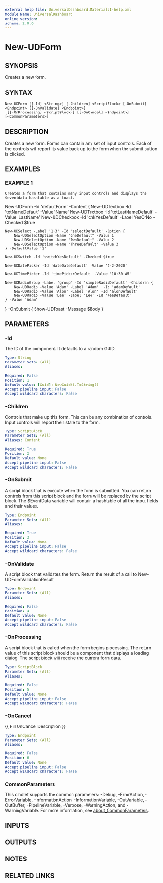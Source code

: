 ```yaml
---
external help file: UniversalDashboard.MaterialUI-help.xml
Module Name: UniversalDashboard
online version:
schema: 2.0.0
---
```


# New-UDForm

## SYNOPSIS
Creates a new form.

## SYNTAX

```
New-UDForm [[-Id] <String>] [-Children] <ScriptBlock> [-OnSubmit] <Endpoint> [[-OnValidate] <Endpoint>]
 [[-OnProcessing] <ScriptBlock>] [[-OnCancel] <Endpoint>] [<CommonParameters>]
```

## DESCRIPTION
Creates a new form.
Forms can contain any set of input controls.
Each of the controls will report its value back up to the form when the submit button is clicked.

## EXAMPLES

### EXAMPLE 1
```
Creates a form that contains many input controls and displays the $eventdata hashtable as a toast.
```

New-UDForm -Id 'defaultForm' -Content {
    New-UDTextbox -Id 'txtNameDefault' -Value 'Name'
    New-UDTextbox -Id 'txtLastNameDefault' -Value 'LastName'
    New-UDCheckbox -Id 'chkYesDefault' -Label YesOrNo -Checked $true

    New-UDSelect -Label '1-3' -Id 'selectDefault' -Option {
        New-UDSelectOption -Name "OneDefault" -Value 1
        New-UDSelectOption -Name "TwoDefault" -Value 2
        New-UDSelectOption -Name "ThreeDefault" -Value 3
    } -DefaultValue '1'

    New-UDSwitch -Id 'switchYesDefault' -Checked $true

    New-UDDatePicker -Id 'dateDateDefault' -Value '1-2-2020'

    New-UDTimePicker -Id 'timePickerDefault' -Value '10:30 AM'

    New-UDRadioGroup -Label 'group' -Id 'simpleRadioDefault' -Children {
        New-UDRadio -Value 'Adam' -Label 'Adam'  -Id 'adamDefault'
        New-UDRadio -Value 'Alon' -Label 'Alon' -Id 'alonDefault'
        New-UDRadio -Value 'Lee' -Label 'Lee' -Id 'leeDefault'
    } -Value 'Adam'
} -OnSubmit {
    Show-UDToast -Message $Body
}

## PARAMETERS

### -Id
The ID of the component.
It defaults to a random GUID.

```yaml
Type: String
Parameter Sets: (All)
Aliases:

Required: False
Position: 1
Default value: [Guid]::NewGuid().ToString()
Accept pipeline input: False
Accept wildcard characters: False
```

### -Children
Controls that make up this form.
This can be any combination of controls.
Input controls will report their state to the form.

```yaml
Type: ScriptBlock
Parameter Sets: (All)
Aliases: Content

Required: True
Position: 2
Default value: None
Accept pipeline input: False
Accept wildcard characters: False
```

### -OnSubmit
A script block that is execute when the form is submitted.
You can return controls from this script block and the form will be replaced by the script block.
The $EventData variable will contain a hashtable of all the input fields and their values.

```yaml
Type: Endpoint
Parameter Sets: (All)
Aliases:

Required: True
Position: 3
Default value: None
Accept pipeline input: False
Accept wildcard characters: False
```

### -OnValidate
A script block that validates the form.
Return the result of a call to New-UDFormValidationResult.

```yaml
Type: Endpoint
Parameter Sets: (All)
Aliases:

Required: False
Position: 4
Default value: None
Accept pipeline input: False
Accept wildcard characters: False
```

### -OnProcessing
A script block that is called when the form begins processing.
The return value of this script block should be a component that displays a loading dialog.
The script block will receive the current form data.

```yaml
Type: ScriptBlock
Parameter Sets: (All)
Aliases:

Required: False
Position: 5
Default value: None
Accept pipeline input: False
Accept wildcard characters: False
```

### -OnCancel
{{ Fill OnCancel Description }}

```yaml
Type: Endpoint
Parameter Sets: (All)
Aliases:

Required: False
Position: 6
Default value: None
Accept pipeline input: False
Accept wildcard characters: False
```

### CommonParameters
This cmdlet supports the common parameters: -Debug, -ErrorAction, -ErrorVariable, -InformationAction, -InformationVariable, -OutVariable, -OutBuffer, -PipelineVariable, -Verbose, -WarningAction, and -WarningVariable. For more information, see [about_CommonParameters](http://go.microsoft.com/fwlink/?LinkID=113216).

## INPUTS

## OUTPUTS

## NOTES

## RELATED LINKS
